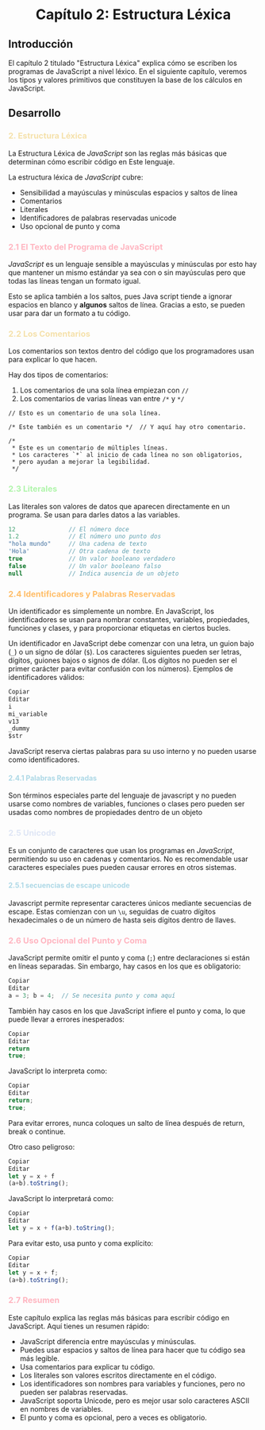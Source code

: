 <center><h1>Capítulo 2: Estructura Léxica</h1></center>

## Introducción
El capítulo 2 titulado "Estructura Léxica" explica cómo se escriben los programas de JavaScript a nivel léxico. En el siguiente capítulo, veremos los tipos y valores primitivos que constituyen la base de los cálculos en JavaScript.

## Desarrollo

<h3 style="color:#f5e1ab">2. Estructura Léxica</h3>

La Estructura Léxica de *JavaScript* son las reglas más básicas que determinan cómo escribir código en Este lenguaje. 

La estructura léxica de *JavaScript* cubre: 

- Sensibilidad a mayúsculas y minúsculas espacios y saltos de línea 
- Comentarios 
- Literales 
- Identificadores de palabras reservadas unicode
- Uso opcional de punto y coma 

<h3 style="color:lightpink">2.1 El Texto del Programa de JavaScript </h3>

*JavaScript* es un lenguaje sensible a mayúsculas y minúsculas por esto hay que mantener un mismo estándar ya sea con o sin mayúsculas pero que todas las líneas tengan un formato igual.

Esto se aplica también a los saltos, pues Java script tiende a ignorar espacios en blanco y **algunos** saltos de línea. Gracias a esto, se pueden usar para dar un formato a tu código.

<h3 style="color:#f5e1ab">2.2 Los Comentarios</h3>

Los comentarios son textos dentro del código que los programadores usan para explicar lo que hacen.

Hay dos tipos de comentarios: 

1. Los comentarios de una sola línea empiezan con `//`
2. Los comentarios de varias líneas van entre `/*` y `*/`

```
// Esto es un comentario de una sola línea.

/* Este también es un comentario */  // Y aquí hay otro comentario.

/*
 * Este es un comentario de múltiples líneas.
 * Los caracteres `*` al inicio de cada línea no son obligatorios,
 * pero ayudan a mejorar la legibilidad.
 */
```

<h3 style="color:#b0f5ab">2.3 Literales</h3>

Las literales son valores de datos que aparecen directamente en un programa. Se usan para darles datos a las variables. 

```javascript
12               // El número doce
1.2              // El número uno punto dos
"hola mundo"     // Una cadena de texto
'Hola'           // Otra cadena de texto
true             // Un valor booleano verdadero
false            // Un valor booleano falso
null             // Indica ausencia de un objeto
```

<h3 style="color:#ffbe69">2.4 Identificadores y Palabras Reservadas</h3>

Un identificador es simplemente un nombre. En JavaScript, los identificadores se usan para nombrar constantes, variables, propiedades, funciones y clases, y para proporcionar etiquetas en ciertos bucles.

Un identificador en JavaScript debe comenzar con una letra, un guion bajo (`_`) o un signo de dólar (`$`). Los caracteres siguientes pueden ser letras, dígitos, guiones bajos o signos de dólar. (Los dígitos no pueden ser el primer carácter para evitar confusión con los números). Ejemplos de identificadores válidos:

```javascript
Copiar
Editar
i
mi_variable
v13
_dummy
$str
```

JavaScript reserva ciertas palabras para su uso interno y no pueden usarse como identificadores.

<h4 style="color:lightblue">2.4.1 Palabras Reservadas</h4>

Son términos especiales parte del lenguaje de javascript y no pueden usarse como nombres de variables, funciones o clases pero pueden ser usadas como nombres de propiedades dentro de un objeto

<h3 style="color:#dfe6f5">2.5 Unicode</h3>

Es un conjunto de caracteres que usan los programas en *JavaScript*, permitiendo su uso en cadenas y comentarios. No es recomendable usar caracteres especiales pues pueden causar errores en otros sistemas. 

<h4 style="color:lightblue">2.5.1 secuencias de escape unicode</h4>

Javascript permite representar caracteres únicos mediante secuencias de escape.
Estas comienzan con un `\u`, seguidas de cuatro dígitos hexadecimales o de un número de hasta seis dígitos dentro de llaves.

<h3 style="color:lightpink">2.6 Uso Opcional del Punto y Coma</h3>

JavaScript permite omitir el punto y coma (`;`) entre declaraciones si están en líneas separadas. Sin embargo, hay casos en los que es obligatorio:

```javascript
Copiar
Editar
a = 3; b = 4;  // Se necesita punto y coma aquí
```
También hay casos en los que JavaScript infiere el punto y coma, lo que puede llevar a errores inesperados:

```javascript
Copiar
Editar
return
true;
```

JavaScript lo interpreta como:

```javascript
Copiar
Editar
return;
true;
```
Para evitar errores, nunca coloques un salto de línea después de return, break o continue.

Otro caso peligroso:

```javascript
Copiar
Editar
let y = x + f
(a+b).toString();
```

JavaScript lo interpretará como:

```javascript
Copiar
Editar
let y = x + f(a+b).toString();
```

Para evitar esto, usa punto y coma explícito:

```javascript
Copiar
Editar
let y = x + f;
(a+b).toString();
```

<h3 style="color:lightpink">2.7 Resumen</h3>

Este capítulo explica las reglas más básicas para escribir código en JavaScript. Aquí tienes un resumen rápido:

- JavaScript diferencia entre mayúsculas y minúsculas.
- Puedes usar espacios y saltos de línea para hacer que tu código sea más legible.
- Usa comentarios para explicar tu código.
- Los literales son valores escritos directamente en el código.
- Los identificadores son nombres para variables y funciones, pero no pueden ser palabras reservadas.
- JavaScript soporta Unicode, pero es mejor usar solo caracteres ASCII en nombres de variables.
- El punto y coma es opcional, pero a veces es obligatorio.
